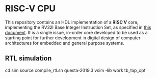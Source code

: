 # RISC-V CPU

This repository contains an HDL implementation of a **RISC V** core, implementing the RV32I Base Integer Instruction Set, as specified in [this document](https://github.com/riscv/riscv-isa-manual/releases/download/Ratified-IMAFDQC/riscv-spec-20191213.pdf 'RISCV Specifications'). It is a single issue, in-order core developed to be used as a starting point for further development in digital design of computer architectures for embedded and general purpose systems.

## RTL simulation

cd sim
source compile_rtl.sh
questa-2019.3 vsim -lib work tb_top_opt